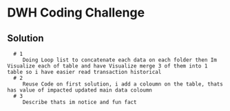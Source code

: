 # DWH Coding Challenge

## Solution 

      # 1
         Doing Loop list to concatenate each data on each folder then Im Visualize each of table and have Visualize merge 3 of them into 1 table so i have easier read transaction historical 
      # 2 
         Reuse Code on first solution, i add a coloumn on the table, thats has value of impacted updated main data coloumn
      # 3
         Describe thats im notice and fun fact



